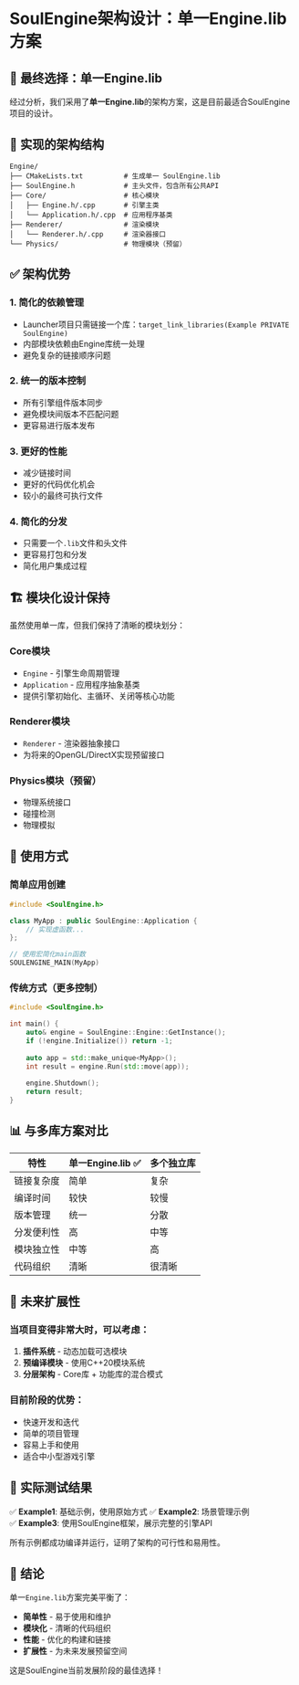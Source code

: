# SoulEngine架构设计：单一Engine.lib方案

## 🎯 **最终选择：单一Engine.lib**

经过分析，我们采用了**单一Engine.lib**的架构方案，这是目前最适合SoulEngine项目的设计。

## 📁 **实现的架构结构**

```
Engine/
├── CMakeLists.txt          # 生成单一 SoulEngine.lib
├── SoulEngine.h            # 主头文件，包含所有公共API
├── Core/                   # 核心模块
│   ├── Engine.h/.cpp       # 引擎主类
│   └── Application.h/.cpp  # 应用程序基类
├── Renderer/               # 渲染模块
│   └── Renderer.h/.cpp     # 渲染器接口
└── Physics/                # 物理模块（预留）
```

## ✅ **架构优势**

### **1. 简化的依赖管理**
- Launcher项目只需链接一个库：`target_link_libraries(Example PRIVATE SoulEngine)`
- 内部模块依赖由Engine库统一处理
- 避免复杂的链接顺序问题

### **2. 统一的版本控制**
- 所有引擎组件版本同步
- 避免模块间版本不匹配问题
- 更容易进行版本发布

### **3. 更好的性能**
- 减少链接时间
- 更好的代码优化机会
- 较小的最终可执行文件

### **4. 简化的分发**
- 只需要一个`.lib`文件和头文件
- 更容易打包和分发
- 简化用户集成过程

## 🏗️ **模块化设计保持**

虽然使用单一库，但我们保持了清晰的模块划分：

### **Core模块**
- `Engine` - 引擎生命周期管理
- `Application` - 应用程序抽象基类
- 提供引擎初始化、主循环、关闭等核心功能

### **Renderer模块**
- `Renderer` - 渲染器抽象接口
- 为将来的OpenGL/DirectX实现预留接口

### **Physics模块**（预留）
- 物理系统接口
- 碰撞检测
- 物理模拟

## 🚀 **使用方式**

### **简单应用创建**
```cpp
#include <SoulEngine.h>

class MyApp : public SoulEngine::Application {
    // 实现虚函数...
};

// 使用宏简化main函数
SOULENGINE_MAIN(MyApp)
```

### **传统方式（更多控制）**
```cpp
#include <SoulEngine.h>

int main() {
    auto& engine = SoulEngine::Engine::GetInstance();
    if (!engine.Initialize()) return -1;
    
    auto app = std::make_unique<MyApp>();
    int result = engine.Run(std::move(app));
    
    engine.Shutdown();
    return result;
}
```

## 📊 **与多库方案对比**

| 特性 | 单一Engine.lib ✅ | 多个独立库 |
|------|------------------|-----------|
| 链接复杂度 | 简单 | 复杂 |
| 编译时间 | 较快 | 较慢 |
| 版本管理 | 统一 | 分散 |
| 分发便利性 | 高 | 中等 |
| 模块独立性 | 中等 | 高 |
| 代码组织 | 清晰 | 很清晰 |

## 🔄 **未来扩展性**

### **当项目变得非常大时**，可以考虑：
1. **插件系统** - 动态加载可选模块
2. **预编译模块** - 使用C++20模块系统
3. **分层架构** - Core库 + 功能库的混合模式

### **目前阶段的优势**：
- 快速开发和迭代
- 简单的项目管理
- 容易上手和使用
- 适合中小型游戏引擎

## 🎯 **实际测试结果**

✅ **Example1**: 基础示例，使用原始方式
✅ **Example2**: 场景管理示例  
✅ **Example3**: 使用SoulEngine框架，展示完整的引擎API

所有示例都成功编译并运行，证明了架构的可行性和易用性。

## 🏁 **结论**

单一`Engine.lib`方案完美平衡了：
- **简单性** - 易于使用和维护
- **模块化** - 清晰的代码组织
- **性能** - 优化的构建和链接
- **扩展性** - 为未来发展预留空间

这是SoulEngine当前发展阶段的最佳选择！
